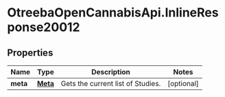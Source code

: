 # OtreebaOpenCannabisApi.InlineResponse20012

## Properties
Name | Type | Description | Notes
------------ | ------------- | ------------- | -------------
**meta** | [**Meta**](Meta.md) | Gets the current list of Studies. | [optional] 



